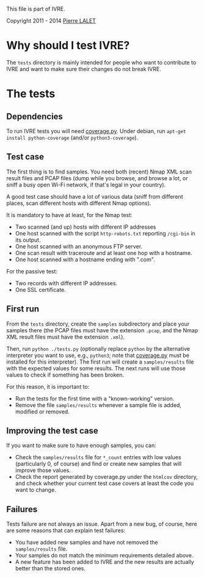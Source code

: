This file is part of IVRE.

Copyright 2011 - 2014 [Pierre LALET](mailto:pierre.lalet@cea.fr)

# Why should I test IVRE? #

The `tests` directory is mainly intended for people who want to
contribute to IVRE and want to make sure their changes do not break
IVRE.

# The tests #

## Dependencies ##

To run IVRE tests you will need
[coverage.py](http://nedbatchelder.com/code/coverage/). Under debian,
run `apt-get install python-coverage` (and/or `python3-coverage`).

## Test case ##

The first thing is to find samples. You need both (recent) Nmap XML
scan result files and PCAP files (dump while you browse, and browse a
lot, or sniff a busy open Wi-Fi network, if that's legal in your
country).

A good test case should have a lot of various data (sniff from
different places, scan different hosts with different Nmap options).

It is mandatory to have at least, for the Nmap test:

  - Two scanned (and up) hosts with different IP addresses
  - One host scanned with the script `http-robots.txt` reporting
    `/cgi-bin` in its output.
  - One host scanned with an anonymous FTP server.
  - One scan result with traceroute and at least one hop with a
    hostname.
  - One host scanned with a hostname ending with ".com".

For the passive test:

  - Two records with different IP addresses.
  - One SSL certificate.

## First run ##

From the `tests` directory, create the `samples` subdirectory and
place your samples there (the PCAP files must have the extension
`.pcap`, and the Nmap XML result files must have the extension
`.xml`).

Then, run `python ./tests.py` (optionally replace `python` by the
alternative interpreter you want to use, e.g., `python3`; note that
[coverage.py](#Dependencies) must be installed for this
interpreter). The first run will create a `samples/results` file with
the expected values for some results. The next runs will use those
values to check if something has been broken.

For this reason, it is important to:

  - Run the tests for the first time with a "known-working" version.
  - Remove the file `samples/results` whenever a sample file is added,
    modified or removed.

## Improving the test case ##

If you want to make sure to have enough samples, you can:

  - Check the `samples/results` file for `*_count` entries with low
    values (particularly 0, of course) and find or create new samples
    that will improve those values.
  - Check the report generated by coverage.py under the `htmlcov`
    directory, and check whether your current test case covers at
    least the code you want to change.

## Failures ##

Tests failure are not always an issue. Apart from a new bug, of
course, here are some reasons that can explain test failures:

  - You have added new samples and have not removed the
    `samples/results` file.
  - Your samples do not match the minimum requirements detailed above.
  - A new feature has been added to IVRE and the new results are
    actually better than the stored ones.
